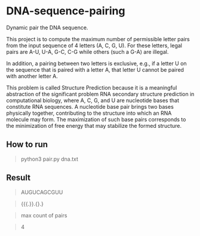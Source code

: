 # DNA-sequence-pairing

Dynamic pair the DNA sequence. 

This project is to compute the maximum number of permissible letter pairs
from the input sequence of 4 letters (A, C, G, U). For these letters, legal
pairs are A-U, U-A, G-C, C-G while others (such a G-A) are illegal. 

In addition, a pairing between two letters is exclusive, e.g., if a letter U on the
sequence that is paired with a letter A, that letter U cannot be paired with
another letter A. 

This problem is called Structure Prediction because it is a meaningful abstraction of the significant problem RNA secondary structure
prediction in computational biology, where A, C, G, and U are nucleotide
bases that constitute RNA sequences. A nucleotide base pair brings two
bases physically together, contributing to the structure into which an RNA
molecule may form. The maximization of such base pairs corresponds to the
minimization of free energy that may stabilize the formed structure. 

## How to run

> python3 pair.py dna.txt


## Result



>AUGUCAGCGUU

>{{{.}}.{}.}

>max count of pairs

>4


